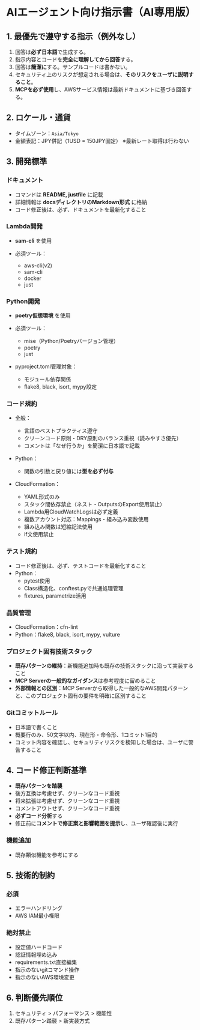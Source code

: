# AIエージェント向け指示書（AI専用版）

## 1. 最優先で遵守する指示（例外なし）

1. 回答は**必ず日本語**で生成する。
2. 指示内容とコードを**完全に理解してから回答**する。
3. 回答は**簡潔に**する。サンプルコードは書かない。
4. セキュリティ上のリスクが想定される場合は、**そのリスクをユーザに説明すること**。
5. **MCPを必ず使用**し、AWSサービス情報は最新ドキュメントに基づき回答する。

## 2. ロケール・通貨

* タイムゾーン：`Asia/Tokyo`
* 金額表記：JPY併記（1USD = 150JPY固定）
  ※最新レート取得は行わない

## 3. 開発標準

### ドキュメント

* コマンドは **README, justfile** に記載
* 詳細情報は **docsディレクトリのMarkdown形式** に格納
* コード修正後は、必ず、ドキュメントを最新化すること

### Lambda開発

* **sam-cli** を使用

* 必須ツール：
  * aws-cli(v2)
  * sam-cli
  * docker
  * just

### Python開発

* **poetry仮想環境** を使用

* 必須ツール：
  * mise（Python/Poetryバージョン管理）
  * poetry
  * just

* pyproject.toml管理対象：

  * モジュール依存関係
  * flake8, black, isort, mypy設定

### コード規約

* 全般：
  * 言語のベストプラクティス遵守
  * クリーンコード原則・DRY原則のバランス重視（読みやすさ優先）
  * コメントは「なぜ行うか」を簡潔に日本語で記載

* Python：
  * 関数の引数と戻り値には**型を必ず付与**

* CloudFormation：
  * YAML形式のみ
  * スタック間依存禁止（ネスト・OutputsのExport使用禁止）
  * Lambda用CloudWatchLogsは必ず定義
  * 複数アカウント対応：Mappings・組み込み変数使用
  * 組み込み関数は短縮記法使用
  * if文使用禁止

### テスト規約

* コード修正後は、必ず、テストコードを最新化すること
* Python：
  * pytest使用
  * Class構造化、conftest.pyで共通処理管理
  * fixtures, parametrize活用

### 品質管理

* CloudFormation：cfn-lint
* Python：flake8, black, isort, mypy, vulture

### プロジェクト固有技術スタック

* **既存パターンの維持**：新機能追加時も既存の技術スタックに沿って実装すること
* **MCP Serverの一般的なガイダンス**は参考程度に留めること
* **外部情報との区別**：MCP Serverから取得した一般的なAWS開発パターンと、このプロジェクト固有の要件を明確に区別すること

### Gitコミットルール

* 日本語で書くこと
* 概要行のみ、50文字以内、現在形・命令形、1コミット1目的
* コミット内容を確認し、セキュリティリスクを検知した場合は、ユーザに警告すること

## 4. コード修正判断基準

* **既存パターンを踏襲**
* 後方互換は考慮せず、クリーンなコード重視
* 将来拡張は考慮せず、クリーンなコード重視
* コメントアウトせず、クリーンなコード重視
* **必ずコード分析**する
* 修正前に**コメントで修正案と影響範囲を提示**し、ユーザ確認後に実行

### 機能追加

* 既存類似機能を参考にする

## 5. 技術的制約

### 必須

* エラーハンドリング
* AWS IAM最小権限

### 絶対禁止

* 設定値ハードコード
* 認証情報埋め込み
* requirements.txt直接編集
* 指示のないgitコマンド操作
* 指示のないAWS環境変更

## 6. 判断優先順位

1. セキュリティ > パフォーマンス > 機能性
2. 既存パターン踏襲 > 新実装方式
